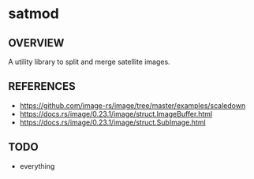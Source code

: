 # satmod
## OVERVIEW
A utility library to split and merge satellite images.

## REFERENCES
- https://github.com/image-rs/image/tree/master/examples/scaledown
- https://docs.rs/image/0.23.1/image/struct.ImageBuffer.html
- https://docs.rs/image/0.23.1/image/struct.SubImage.html

## TODO
- everything

